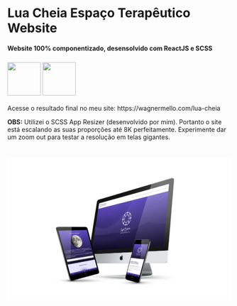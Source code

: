 # Lua Cheia Espaço Terapêutico Website

<h4>Website 100% componentizado, desensolvido com ReactJS e SCSS</h4>

<h3>
<img src="https://th.bing.com/th/id/OIP.kLldduaRDS8LGYEXrrWhqgHaHa?pid=ImgDet&rs=1" height="75" width="75"/>
<img src="https://encrypted-tbn0.gstatic.com/images?q=tbn:ANd9GcR_HXX3PVXXG4_3nbFx4WXyr3BjkqxW3GEV6pmi5G4Ev0rtiXiVFNvvwiriM8FrzX03F3E&usqp=CAU" height="75" width="75"/>
</h3>

<p>Acesse o resultado final no meu site: https://wagnermello.com/lua-cheia</p>
<p><b>OBS:</b> Utilizei o SCSS App Resizer (desenvolvido por mim). Portanto o site está escalando as suas proporções até 8K perfeitamente. Experimente dar um zoom out para testar a resolução em telas gigantes.</p>

#

<img src="./img-github.jpg"/>
